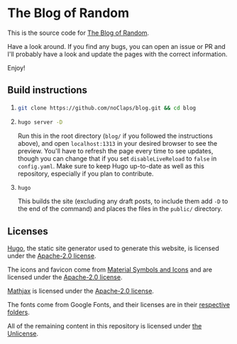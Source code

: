 # The Blog of Random

This is the source code for [The Blog of Random](https://blog.zerolimits.dev).

Have a look around. If you find any bugs, you can open an issue or PR and I'll probably have a look and update the pages with the correct information.

Enjoy!

## Build instructions

1.  ```bash
    git clone https://github.com/noClaps/blog.git && cd blog
    ```

2.  ```bash
    hugo server -D
    ```
    Run this in the root directory (`blog/` if you followed the instructions above), and open `localhost:1313` in your desired browser to see the preview. You'll have to refresh the page every time to see updates, though you can change that if you set `disableLiveReload` to `false` in `config.yaml`. Make sure to keep Hugo up-to-date as well as this repository, especially if you plan to contribute.

3. ```bash
   hugo
   ```
   This builds the site (excluding any draft posts, to include them add `-D` to the end of the command) and places the files in the `public/` directory.
    

## Licenses

[Hugo](https://gohugo.io), the static site generator used to generate this website, is licensed under the [Apache-2.0 license](https://github.com/gohugoio/hugo/blob/master/LICENSE).

The icons and favicon come from [Material Symbols and Icons](https://fonts.google.com/icons) and are licensed under the [Apache-2.0 license](https://www.apache.org/licenses/LICENSE-2.0.html).

[Mathjax](https://mathjax.org) is licensed under the [Apache-2.0 license](https://github.com/mathjax/MathJax-src/blob/master/LICENSE).

The fonts come from Google Fonts, and their licenses are in their [respective folders](static/fonts).

All of the remaining content in this repository is licensed under [the Unlicense](LICENSE).